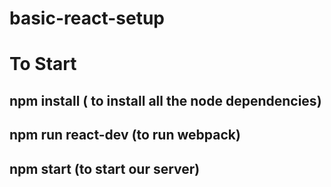 # basic-react-setup

# To Start

## npm install ( to install all the node dependencies)

## npm run react-dev (to run webpack)

## npm start (to start our server)
